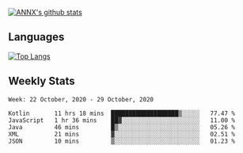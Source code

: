 [![ANNX's github stats](https://github-readme-stats.vercel.app/api?username=NXAN2901&count_private=true&show_icons=true&theme=vue)](https://github.com/NXAN2901)

## Languages
[![Top Langs](https://github-readme-stats.vercel.app/api/top-langs/?username=NXAN2901)](https://github.com/NXAN2901)

## Weekly Stats
<!--START_SECTION:waka-->
```text
Week: 22 October, 2020 - 29 October, 2020

Kotlin       11 hrs 18 mins  ███████████████████▒░░░░░   77.47 % 
JavaScript   1 hr 36 mins    ██▓░░░░░░░░░░░░░░░░░░░░░░   11.00 % 
Java         46 mins         █▒░░░░░░░░░░░░░░░░░░░░░░░   05.26 % 
XML          21 mins         ▓░░░░░░░░░░░░░░░░░░░░░░░░   02.51 % 
JSON         10 mins         ▒░░░░░░░░░░░░░░░░░░░░░░░░   01.23 % 
```
<!--END_SECTION:waka-->
